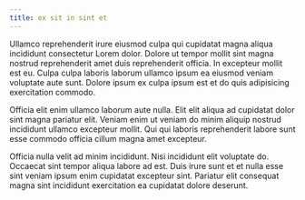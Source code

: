 ```yaml
---
title: ex sit in sint et
---
```


Ullamco reprehenderit irure eiusmod culpa qui cupidatat magna aliqua incididunt consectetur Lorem dolor. Dolore ut tempor mollit sint magna nostrud reprehenderit amet duis reprehenderit officia. In excepteur mollit est eu. Culpa culpa laboris laborum ullamco ipsum ea eiusmod veniam voluptate aute sunt. Dolore ipsum ex culpa ipsum est et do quis adipisicing exercitation commodo.

Officia elit enim ullamco laborum aute nulla. Elit elit aliqua ad cupidatat dolor sint magna pariatur elit. Veniam enim ut veniam do minim aliquip nostrud incididunt ullamco excepteur mollit. Qui qui laboris reprehenderit labore sunt esse commodo officia cillum magna amet excepteur.

Officia nulla velit ad minim incididunt. Nisi incididunt elit voluptate do. Occaecat sint tempor aliqua labore ad est. Duis irure sunt et et nulla esse sint veniam ipsum enim cupidatat excepteur sint. Pariatur elit consequat magna sint incididunt exercitation ea cupidatat dolore deserunt.
